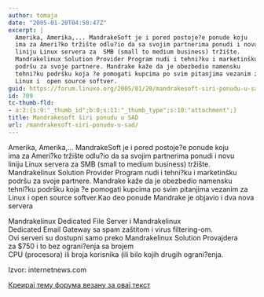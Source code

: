 ```yaml
---
author: tomaja
date: "2005-01-20T04:50:47Z"
excerpt: |
  Amerika, Amerika,... MandrakeSoft je i pored postoje?e ponude koju
  ima za Ameri?ko tržište odlu?io da sa svojim partnerima ponudi i novu
  liniju Linux servera za  SMB (small to medium business) tržište.
  Mandrakelinux Solution Provider Program nudi i tehni?ku i marketinšku
  podršu za svoje partnere. Mandrake kaže da je obezbedio namensku
  tehni?ku podršku koja ?e pomogati kupcima po svim pitanjima vezanim za
  Linux i  open source softver.
guid: https://forum.linuxo.org/2005/01/20/mandrakesoft-siri-ponudu-u-sad/
id: 709
tc-thumb-fld:
- a:2:{s:9:"_thumb_id";b:0;s:11:"_thumb_type";s:10:"attachment";}
title: Mandrakesoft širi ponudu u SAD
url: /mandrakesoft-siri-ponudu-u-sad/
---
```

Amerika, Amerika,&#8230; MandrakeSoft je i pored postoje?e ponude koju  
ima za Ameri?ko tržište odlu?io da sa svojim partnerima ponudi i novu  
liniju Linux servera za SMB (small to medium business) tržište.  
Mandrakelinux Solution Provider Program nudi i tehni?ku i marketinšku  
podršu za svoje partnere. Mandrake kaže da je obezbedio namensku  
tehni?ku podršku koja ?e pomogati kupcima po svim pitanjima vezanim za  
Linux i open source softver.<!--break-->Kao deo ponude Mandrake je objavio i dva nova servera

  
Mandrakelinux Dedicated File Server i Mandrakelinux  
Dedicated Email Gateway sa spam zaštitom i virus filtering-om.  
Ovi serveri su dostupni samo preko Mandrakelinux Solution Provajdera  
za $750 i to bez ograni?enja sa brojem  
CPU (procesora) ili broja korisnika (ili bilo kojih drugih ograni?enja.  
  
Izvor: internetnews.com

[Креирај тему форума везану за овај текст](https://linuxo.org/nova-tema-na-forumu/?se_pid=709)